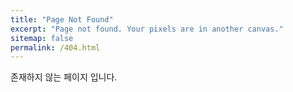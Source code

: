 ```yaml
---
title: "Page Not Found"
excerpt: "Page not found. Your pixels are in another canvas."
sitemap: false
permalink: /404.html
---
```


존재하지 않는 페이지 입니다.

<script>
  var GOOG_FIXURL_LANG = 'kr';
  var GOOG_FIXURL_SITE = '{{ site.url }}'
</script>
<script src="https://linkhelp.clients.google.com/tbproxy/lh/wm/fixurl.js">
</script>